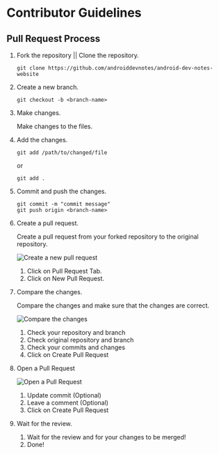 # Contributor Guidelines

## Pull Request Process

1. Fork the repository ||  Clone the repository.

    ```
    git clone https://github.com/androiddevnotes/android-dev-notes-website
    ```

2. Create a new branch.

    ```
    git checkout -b <branch-name>
    ```

3. Make changes.

    Make changes to the files.

4. Add the changes.

    ```
    git add /path/to/changed/file
    ```
    or
    ```
    git add .
    ```

5. Commit and push the changes.

    ```
    git commit -m "commit message"
    git push origin <branch-name>
    ```

6. Create a pull request.

    Create a pull request from your forked repository to the original repository.
     
    ![Create a new pull request](https://storage.androiddevnotes.com/api/raw/?path=/assets/3/1x1.png)

   1. Click on Pull Request Tab. 
   2. Click on New Pull Request.

7. Compare the changes.

    Compare the changes and make sure that the changes are correct. 

    ![Compare the changes](https://storage.androiddevnotes.com/api/raw/?path=/assets/3/2x1.png)

   1. Check your repository and branch
   2. Check original repository and branch
   3. Check your commits and changes
   4. Click on Create Pull Request

8. Open a Pull Request

    ![Open a Pull Request](https://storage.androiddevnotes.com/api/raw/?path=/assets/3/3x1.png)
    
   1. Update commit (Optional)
   2. Leave a comment (Optional)
   3. Click on Create Pull Request

9. Wait for the review.

   1. Wait for the review and for your changes to be merged!
   2. Done!